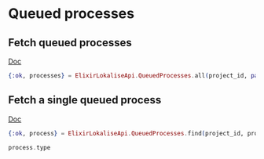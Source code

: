 # Queued processes

## Fetch queued processes

[Doc](https://developers.lokalise.com/reference/list-all-processes)

```elixir
{:ok, processes} = ElixirLokaliseApi.QueuedProcesses.all(project_id, page: 2, limit: 1)
```

## Fetch a single queued process

[Doc](https://developers.lokalise.com/reference/retrieve-a-process)

```elixir
{:ok, process} = ElixirLokaliseApi.QueuedProcesses.find(project_id, process_id)

process.type
```
